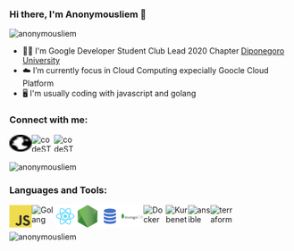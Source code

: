 ### Hi there, I'm Anonymousliem 👋

<p align="left"> <img src="https://komarev.com/ghpvc/?username=anonymousliem" alt="anonymousliem" /> </p>

- 👨‍💻 I'm Google Developer Student Club Lead 2020 Chapter [Diponegoro University](https://dsc.community.dev/universitas-diponegoro/)
- ☁️ I’m currently focus in Cloud Computing expecially Goocle Cloud Platform
- 🖥️ I'm usually coding with javascript and golang


### Connect with me:

[<img align="left" alt="http://anonymousliem.github.io/" height="30" width="40" src="https://raw.githubusercontent.com/iconic/open-iconic/master/svg/globe.svg" />][website]
[<img align="left" alt="codeSTACKr | YouTube" height="30" width="40" src="https://cdn.jsdelivr.net/npm/simple-icons@v3/icons/youtube.svg" />][youtube]
[<img align="left" alt="codeSTACKr | LinkedIn" height="30" width="40" src="https://cdn.jsdelivr.net/npm/simple-icons@v3/icons/linkedin.svg" />][linkedin]

<br /><br />

<p><img align="center" src="https://github-readme-stats.vercel.app/api?username=anonymousliem&show_icons=true" alt="anonymousliem" /></p>

### Languages and Tools:

[<img align="left" alt="JavaScript" width="40" height="40" src="https://raw.githubusercontent.com/github/explore/80688e429a7d4ef2fca1e82350fe8e3517d3494d/topics/javascript/javascript.png" />][javascript]
[<img align="left" alt="Golang" width="40" height="40" src="https://user-images.githubusercontent.com/38047246/118352145-0a6d9480-b58a-11eb-8ebf-b88f78a6bdb7.png" />][golang]
[<img align="left" alt="React" width="40" height="40" src="https://raw.githubusercontent.com/github/explore/80688e429a7d4ef2fca1e82350fe8e3517d3494d/topics/react/react.png" />][react]
[<img align="left" alt="Node.js" width="40" height="40" src="https://raw.githubusercontent.com/github/explore/80688e429a7d4ef2fca1e82350fe8e3517d3494d/topics/nodejs/nodejs.png" />][nodejs]
[<img align="left" alt="SQL" width="40" height="40" src="https://raw.githubusercontent.com/github/explore/80688e429a7d4ef2fca1e82350fe8e3517d3494d/topics/sql/sql.png" />][sql]
[<img align="left" alt="MongoDB" width="40" height="40" src="https://raw.githubusercontent.com/github/explore/80688e429a7d4ef2fca1e82350fe8e3517d3494d/topics/mongodb/mongodb.png" />][mongodb]
[<img align="left" alt="Docker" width="40" height="40" src="https://user-images.githubusercontent.com/38047246/118352543-3853d880-b58c-11eb-92b1-176b03e7f3c1.png" />][docker]
[<img align="left" alt="Kurbenetes" width="40" height="40" src="https://user-images.githubusercontent.com/38047246/118352673-d647a300-b58c-11eb-8e67-de2fb27f5296.png" />][kurbenetes]
[<img align="left" alt="ansible" width="40" height="40" src="https://user-images.githubusercontent.com/38047246/127848150-3f9fc742-60c4-432e-ac16-86e847a429fc.png" />][ansible]
[<img align="left" alt="terraform" width="40" height="40" src="https://user-images.githubusercontent.com/38047246/127848371-bf97ef1e-1fd0-4a76-89c0-a780fc024a2b.png" />][terraform]


<br /><br />
<p><img align="left" src="https://github-readme-stats.vercel.app/api/top-langs/?username=anonymousliem&layout=compact" alt="anonymousliem" /></p>

[website]: http://anonymousliem.github.io/
[youtube]: https://www.youtube.com/channel/UC2N893mcvpygwuIiwiq_qAQ
[linkedin]: https://www.linkedin.com/in/anonymousliem/
[gcpplaylist]: https://www.youtube.com/watch?v=ZS78RWT9_tU&list=PL1yExLIIFHuQ6718FL1UVoFNShK1oGttO
[javascript]: https://www.javascript.com/
[golang]: https://golang.org/
[react]: https://reactjs.org/
[nodejs]: https://nodejs.org/
[sql]: https://www.mysql.com/
[mongodb]: https://www.mongodb.com/
[docker]: https://www.docker.com/
[kurbenetes]: https://kubernetes.io/
[ansible]: https://www.ansible.com/
[terraform]: https://www.terraform.io/

<!--
**anonymousliem/anonymousliem** is a ✨ _special_ ✨ repository because its `README.md` (this file) appears on your GitHub profile.

Here are some ideas to get you started:

- 🔭 I’m currently working on ...
- 🌱 I’m currently learning ...
- 👯 I’m looking to collaborate on ...
- 🤔 I’m looking for help with ...
- 💬 Ask me about ...
- 📫 How to reach me: ...
- 😄 Pronouns: ...
- ⚡ Fun fact: ...
-->
